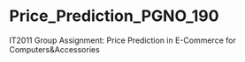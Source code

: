 # Price_Prediction_PGNO_190
IT2011 Group Assignment: Price Prediction in E-Commerce for Computers&amp;Accessories
